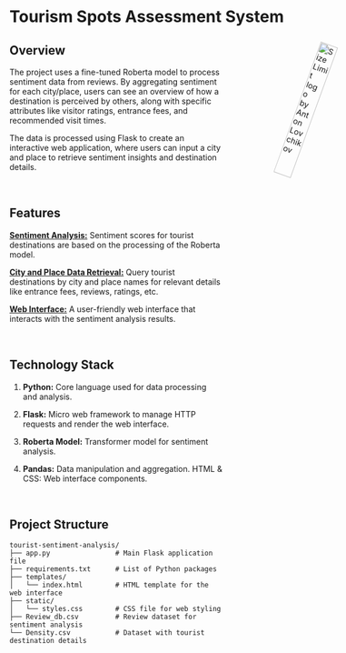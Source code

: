 # Tourism Spots Assessment System

<img src="https://i.ibb.co/P6M95KP/image.png" align="right"
     alt="Size Limit logo by Anton Lovchikov" style="transform: rotate(20deg);" width="25%" height="auto">

## Overview
The project uses a fine-tuned Roberta model to process sentiment data from reviews. By aggregating sentiment for each city/place, users can see an overview of how a destination is perceived by others, along with specific attributes like visitor ratings, entrance fees, and recommended visit times. 

The data is processed using Flask to create an interactive web application, where users can input a city and place to retrieve sentiment insights and destination details.
 
<br>

## Features
<ins>**Sentiment Analysis:**</ins> Sentiment scores for tourist destinations are based on the processing of the Roberta model.

<ins>**City and Place Data Retrieval:**</ins> Query tourist destinations by city and place names for relevant details like entrance fees, reviews, ratings, etc.

<ins>**Web Interface:**</ins> A user-friendly web interface that interacts with the sentiment analysis results.

<br>

## Technology Stack
1. **Python:** Core language used for data processing and analysis.

2.  **Flask:** Micro web framework to manage HTTP requests and render the web interface.

3.  **Roberta Model:** Transformer model for sentiment analysis.

4.  **Pandas:** Data manipulation and aggregation.
HTML & CSS: Web interface components.

<br> 

## Project Structure

```
tourist-sentiment-analysis/
├── app.py                # Main Flask application file
├── requirements.txt      # List of Python packages
├── templates/
│   └── index.html        # HTML template for the web interface
├── static/
│   └── styles.css        # CSS file for web styling
├── Review_db.csv         # Review dataset for sentiment analysis
└── Density.csv           # Dataset with tourist destination details
```
